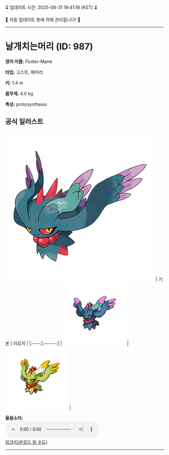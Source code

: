 
⏳ 업데이트 시간: 2025-08-31 19:41:18 (KST) ⏳

🤖 자동 업데이트 봇에 의해 관리됩니다! 🤖

---

# 날개치는머리 (ID: 987)
**영어 이름:** Flutter-Mane

**타입:** 고스트, 페어리

**키:** 1.4 m

**몸무게:** 4.0 kg

**특성:** protosynthesis

## 공식 일러스트
![](https://raw.githubusercontent.com/PokeAPI/sprites/master/sprites/pokemon/other/official-artwork/987.png)
| 기본 | 이로치 |
|:----:|:------:|
| <img src="https://raw.githubusercontent.com/PokeAPI/sprites/master/sprites/pokemon/987.png" width="200"> | <img src="https://raw.githubusercontent.com/PokeAPI/sprites/master/sprites/pokemon/shiny/987.png" width="200"> |

**울음소리:**<br><audio controls src="https://raw.githubusercontent.com/PokeAPI/cries/main/cries/pokemon/latest/987.ogg"></audio><br> [링크(다운로드 될 수도)](https://raw.githubusercontent.com/PokeAPI/cries/main/cries/pokemon/latest/987.ogg)


---
